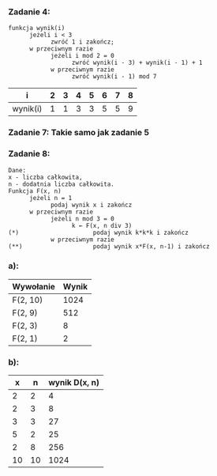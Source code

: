 ### Zadanie 4:
```
funkcja wynik(i)
      jeżeli i < 3
            zwróć 1 i zakończ;
      w przeciwnym razie
            jeżeli i mod 2 = 0
                  zwróć wynik(i - 3) + wynik(i - 1) + 1
            w przeciwnym razie
                  zwróć wynik(i - 1) mod 7
```
|    i     |  2  |  3  |  4  |  5  |  6  |  7  |  8  |
|----------|-----|-----|-----|-----|-----|-----|-----|
| wynik(i) | 1   | 1   | 3   | 3   | 5   | 5   | 9   |

### Zadanie 7: Takie samo jak zadanie 5

### Zadanie 8:
```
Dane:
x - liczba całkowita,
n - dodatnia liczba całkowita.
Funkcja F(x, n)
      jeżeli n = 1
            podaj wynik x i zakończ
      w przeciwnym razie
            jeżeli n mod 3 = 0
                  k ← F(x, n div 3)
(*)                     podaj wynik k*k*k i zakończ
            w przeciwnym razie
(**)                    podaj wynik x*F(x, n-1) i zakończ
```
### a):

| Wywołanie | Wynik |
|-----------|-------|
| F(2, 10)  | 1024  |
| F(2, 9)   |  512  |
| F(2, 3)   |   8   |
| F(2, 1)   |   2   |
### b):
| x | n | wynik D(x, n)|
|---|---|--------------|
| 2 | 2 |      4       |
| 2 | 3 |      8       |
| 3 | 3 |      27      |
| 5 | 2 |      25      |
| 2 | 8 |      256     |
| 10| 10|      1024    |
